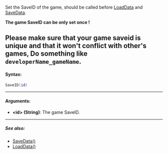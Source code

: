 Set the SaveID of the game, should be called before [LoadData](LoadData.md) and [SaveData](SaveData.md).

**The game SaveID can be only set once !**

Please make sure that your game saveid is unique and that it won't conflict with other's games,
Do something like `developerName_gameName`.
---

#### Syntax:
```lua
SaveID(id)
```

---

#### Arguments:

* **<id\> (String)**: The game SaveID.

---

##### See also:

* [SaveData()](SaveData.md)
* [LoadData()](LoadData.md)